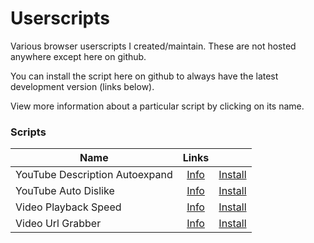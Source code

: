 # Userscripts

Various browser userscripts I created/maintain. These are not hosted anywhere except here on github.

You can install the script here on github to always have the latest development version (links below).

View more information about a particular script by clicking on its name.

### Scripts

| Name                           |                  Links                  |                                                                                                   |
|--------------------------------|:---------------------------------------:|:-------------------------------------------------------------------------------------------------:|
| YouTube Description Autoexpand | [Info](youtube-description-autoexpand/) | [Install](../../raw/master/youtube-description-autoexpand/youtube-description-autoexpand.user.js) |
| YouTube Auto Dislike           |      [Info](youtube-auto-dislike/)      |           [Install](../../raw/master/youtube-auto-dislike/youtube-auto-dislike.user.js)           |
| Video Playback Speed           |      [Info](video-playback-speed/)      |           [Install](../../raw/master/video-playback-speed/video-playback-speed.user.js)           |
| Video Url Grabber              |       [Info](video-url-grabber/)        |       [Install](../../raw/master/video-url-grabber/video-playback-speedurl-grabber.user.js)       |
